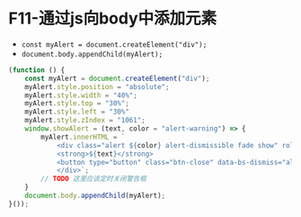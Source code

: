 # F11-通过js向body中添加元素

* `const myAlert = document.createElement("div");`
* `document.body.appendChild(myAlert);`

```js
(function () {
    const myAlert = document.createElement("div");
    myAlert.style.position = "absolute";
    myAlert.style.width = "40%";
    myAlert.style.top = "30%";
    myAlert.style.left = "30%"
    myAlert.style.zIndex = "1061";
    window.showAlert = (text, color = "alert-warning") => {
        myAlert.innerHTML = `
            <div class="alert ${color} alert-dismissible fade show" role="alert">
            <strong>${text}</strong>
            <button type="button" class="btn-close" data-bs-dismiss="alert" aria-label="Close" id="myAlert"></button>
            </div>`;
        // TODO 这里应该定时关闭警告框
    }
    document.body.appendChild(myAlert);
}());
```